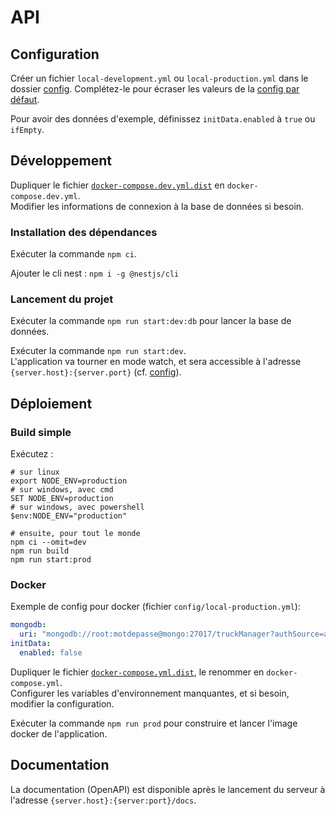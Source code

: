 # API
## Configuration
Créer un fichier `local-development.yml` ou `local-production.yml` dans le dossier [config](./config).
Complétez-le pour écraser les valeurs de la [config par défaut](config/default.yml).

Pour avoir des données d'exemple, définissez `initData.enabled` à `true` ou `ifEmpty`.

## Développement
Dupliquer le fichier [`docker-compose.dev.yml.dist`](docker-compose.dev.yml.dist) en `docker-compose.dev.yml`.\
Modifier les informations de connexion à la base de données si besoin.

### Installation des dépendances
Exécuter la commande ```npm ci```.

Ajouter le cli nest : ```npm i -g @nestjs/cli```

### Lancement du projet
Exécuter la commande ```npm run start:dev:db``` pour lancer la base de données.

Exécuter la commande ```npm run start:dev```.\
L'application va tourner en mode watch, et sera accessible à l'adresse `{server.host}:{server.port}` (cf. [config](config)).

## Déploiement
### Build simple
Exécutez :
```
# sur linux
export NODE_ENV=production
# sur windows, avec cmd
SET NODE_ENV=production
# sur windows, avec powershell
$env:NODE_ENV="production"

# ensuite, pour tout le monde
npm ci --omit=dev
npm run build
npm run start:prod
```

### Docker
Exemple de config pour docker (fichier `config/local-production.yml`):
```yml
mongodb:
  uri: "mongodb://root:motdepasse@mongo:27017/truckManager?authSource=admin"
initData:
  enabled: false
```

Dupliquer le fichier [`docker-compose.yml.dist`](docker-compose.yml.dist), le renommer en `docker-compose.yml`.\
Configurer les variables d'environnement manquantes, et si besoin, modifier la configuration.

Exécuter la commande ```npm run prod``` pour construire et lancer l'image docker de l'application.

## Documentation
La documentation (OpenAPI) est disponible après le lancement du serveur à l'adresse `{server.host}:{server:port}/docs`.
